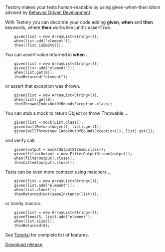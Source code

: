 Testory makes your tests human-readable by using given-when-then idiom advised by [Behavior Driven Development](http://en.wikipedia.org/wiki/Behavior_Driven_Development) .

With Testory you can decorate your code adding **given**, **when** and **then** keywords, where **then** works like junit's assertTrue.

        given(list = new ArrayList<String>());
        when(list.add("element"));
        then(!list.isEmpty());

You can assert value returned in **when** ...

        given(list = new ArrayList<String>());
        given(list.add("element"));
        when(list.get(0));
        thenReturned("element");

or assert that exception was thrown.

        given(list = new ArrayList<String>());
        when(list).get(0);
        thenThrown(IndexOutOfBoundsException.class);

You can stub a mock to return Object or throw Throwable ...

        given(list = mock(List.class));
        given(willReturn(object), list).get(1);
        given(willThrow(new IndexOutOfBoundsException()), list).get(2);

and verify call.

        given(output = mock(OutputStream.class));
        given(filterOutput = new FilterOutputStream(output));
        when(filterOutput).close();
        thenCalled(output).close();

Tests can be even more compact using matchers ...

        given(list = new ArrayList<String>());
        given(list.add("element"));
        when(list.clone());
        thenReturned(not(sameInstance(list)));

or handy macros.

        given(list = new ArrayList<String>());
        givenTimes(5, list).add("element");
        when(list.size());
        thenReturned(5);

See [Tutorial](main/doc/tutorial.md) for complete list of features.

[Download release](https://github.com/testory/testory/releases).
